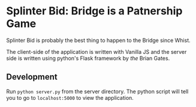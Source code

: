 # Splinter Bid: Bridge is a Patnership Game

Splinter Bid is probably the best thing to happen to the Bridge since Whist.

The client-side of the application is written with Vanilla JS and the server side is written using python's Flask framework by *the* Brian Gates.

## Development
Run `python server.py` from the server directory. The python script will tell you to go to `localhost:5000` to view the application.